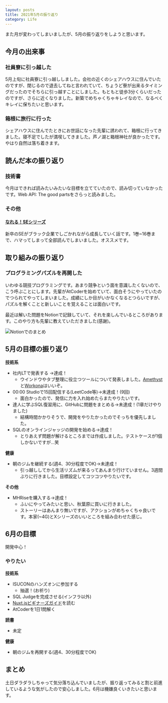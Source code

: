 ```yaml
---
layout: posts
title: 2021年5月の振り返り
category: Life
---
```


また月が変わってしまいましたが、5月の振り返りをしようと思います。

## 今月の出来事

### 社員寮に引っ越した

5月上旬に社員寮に引っ越ししました。会社の近くのシェアハウスに住んでいたのですが、閉じるので退去してねと言われていて、ちょうど寮が出来るタイミングだったのでそちらに引っ越すことにしました。もともと徒歩3分くらいだったのですが、さらに近くなりました。新築でめちゃくちゃキレイなので、なるべくキレイに保ちたいと思います。

### 箱根に旅行に行った

シェアハウスに住んでたときにお世話になった先輩に誘われて、箱根に行ってきました。寝不足でしたが満喫してきました。芦ノ湖と箱根神社が良かったです。やはり自然は落ち着きます。

## 読んだ本の振り返り

### 技術書

今月はできれば読みたいみたいな目標を立てていたので、読み切っていなかったです。Web API: The good partsをさらっと読みました。

### その他

#### [なれる！SEシリーズ](https://www.amazon.co.jp/dp/B009NNZJSS/ref=dp-kindle-redirect?_encoding=UTF8&btkr=1)

新卒のSEがブラック企業でしごかれながら成長していく話です。1巻~16巻まで、ハマってしまって全部読んでしまいました。オススメです。

## 取り組みの振り返り

### プログラミングパズルを再開した

いわゆる競技プログラミングです。あまり競争という面を意識したくないので、こう呼ぶことにします。先輩がAtCoderを始めていて、面白そうにやっていたのでつられてやってしまいました。成績にしか目がいかなくなるとつらいですが、パズルを解くことと新しいことを覚えることは面白いです。

最近は解いた問題をNotionで記録していて、それを楽しんでいるところがあります。このやり方も先輩に教えていただきました(感謝)。

![Notionでのまとめ](https://i.gyazo.com/f5e1e609f142d727cc055a66454bd05b.png)


## 5月の目標の振り返り

**技術系**
- 社内LTで発表する
→達成！
  - ウインドウやタブ整理に役立つツールについて発表しました。[Amethyst](https://github.com/ianyh/Amethyst#available-layouts)と[Workona](https://workona.com/)はいいぞ。
- 00:00 Studioで15回配信する(LeetCode等)→未達成！(9回)
  - 面白かったので、発信に力を入れ始めたらまたやりたいです。
- 達人に学ぶSQL復習用に、GitHubに問題をまとめる→未達成！(1章だけやりました)
  - 結構時間かかりそうで、開発をやりたかったのでそっちを優先しました。
- SQLのオンラインジャッジの開発を始める→達成！
  - とりあえず問題が解けるところまでは作成しました。テストケースが1個しかないですが...笑

**健康**
- 朝のジムを継続する(週4、30分程度でOK)→未達成！
  - 引っ越ししてから生活リズムが来るってあんまり行けていません。3週間ぶりに行きました。目標設定してコツコツやりたいです。

**その他**

- MHRiseを購入する→達成！
  - ふいにやってみたいと思い、秋葉原に買いに行きました。
  - ストーリーはあんまり無いですが、アクションがめちゃくちゃ良いです。本家(~4G)とXシリーズのいいところを組み合わせた感じ。

## 6月の目標
開発中心！

### やりたい

**技術系**
- ISUCONのハンズオンに参加する
  - 抽選！(お祈り)
- SQL Judgeを完成させる(インフラ以外)
- [Nuxt.jsビギナーズガイド](https://www.amazon.co.jp/Nuxt-js%E3%83%93%E3%82%AE%E3%83%8A%E3%83%BC%E3%82%BA%E3%82%AC%E3%82%A4%E3%83%89-%E8%8A%B1%E8%B0%B7%E6%8B%93%E7%A3%A8-ebook/dp/B07J5434JB)を読む
- AtCoderを1日1問解く

**読書**
- 未定

**健康**
- 朝のジムを再開する(週4、30分程度でOK)

## まとめ

土日ダラダラしちゃって気分落ち込んでいましたが、振り返ってみると割と前進しているような気がしたので安心しました。6月は機嫌良くいきたいと思います。
